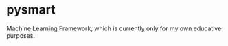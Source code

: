 pysmart
=======

Machine Learning Framework, which is currently only for my own educative purposes.
